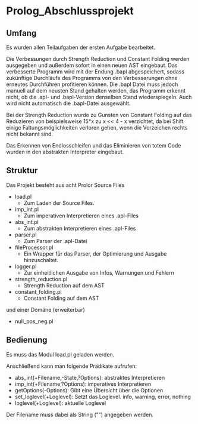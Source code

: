 # Prolog_Abschlussprojekt

## Umfang
Es wurden allen Teilaufgaben der ersten Aufgabe bearbeitet.

Die Verbessungen durch Strength Reduction und Constant Folding werden ausgegeben und außerdem
sofort in einen neuen AST eingebaut.
Das verbesserte Programm wird mit der Endung .bapl abgespeichert, sodass zukünftige Durchläufe
des Programms von den Verbesserungen ohne erneutes Durchführen profitieren können.
Die .bapl Datei muss jedoch manuell auf dem neusten Stand gehalten werden, das Programm erkennt nicht,
ob die .apl- und .bapl-Version denselben Stand wiederspiegeln. Auch wird nicht automatisch 
die .bapl-Datei ausgewählt.

Bei der Strength Reduction wurde zu Gunsten von Constant Folding auf das Reduzieren von beispielsweise 15*x 
zu x << 4 - x verzichtet, da bei Shift einige Faltungsmöglichkeiten verloren gehen, wenn die Vorzeichen rechts
nicht bekannt sind.

Das Erkennen von Endlosschleifen und das Eliminieren von totem Code wurden in den abstrakten Interpreter
eingebaut.

## Struktur
Das Projekt besteht aus acht Prolor Source Files
* load.pl
    * Zum Laden der Source Files. 
* imp_int.pl
    * Zum imperativen Interpretieren eines .apl-Files
* abs_int.pl
    * Zum abstrakten Interpretieren eines .apl-Files
* parser.pl
    * Zum Parser der .apl-Datei
* fileProcessor.pl
    * Ein Wrapper für das Parser, der Optimierung und Ausgabe hinzuschaltet.
* logger.pl
    * Zur einheitlichen Ausgabe von Infos, Warnungen und Fehlern
* strength_reduction.pl
    * Strength Reduction auf dem AST
* constant_folding.pl
    * Constant Folding auf dem AST
    
und einer Domäne (erweiterbar)
* null_pos_neg.pl

## Bedienung
Es muss das Modul load.pl geladen werden. 

Anschließend kann man folgende Prädikate aufrufen:
* abs_int(+Filename,-State,?Options): abstraktes Interpretieren
* imp_int(+Filename,?Options): imperatives Interpretieren
* getOptions(-Options): Gibt eine Übersicht über die Optionen
* set_loglevel(+Loglevel): Setzt das Loglevel. info, warning, error, nothing
* loglevel(+Loglevel): aktuelle Loglevel

Der Filename muss dabei als String ("") angegeben werden.